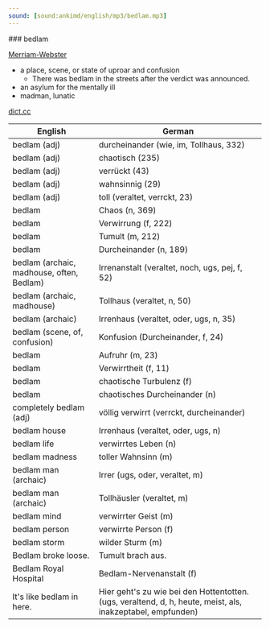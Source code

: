 ```yaml
---
sound: [sound:ankimd/english/mp3/bedlam.mp3]
---
```


\### bedlam

[Merriam-Webster](https://www.merriam-webster.com/dictionary/bedlam)

- a place, scene, or state of uproar and confusion
    - There was bedlam in the streets after the verdict was announced.
- an asylum for the mentally ill
- madman, lunatic

[dict.cc](https://www.dict.cc/bedlam)

| English        | German       |
| -------------- | ------------ |
| bedlam (adj) | durcheinander (wie, im, Tollhaus, 332) |
| bedlam (adj) | chaotisch (235) |
| bedlam (adj) | verrückt (43) |
| bedlam (adj) | wahnsinnig (29) |
| bedlam (adj) | toll (veraltet, verrckt, 23) |
| bedlam | Chaos (n, 369) |
| bedlam | Verwirrung (f, 222) |
| bedlam | Tumult (m, 212) |
| bedlam | Durcheinander (n, 189) |
| bedlam (archaic, madhouse, often, Bedlam) | Irrenanstalt (veraltet, noch, ugs, pej, f, 52) |
| bedlam (archaic, madhouse) | Tollhaus (veraltet, n, 50) |
| bedlam (archaic) | Irrenhaus (veraltet, oder, ugs, n, 35) |
| bedlam (scene, of, confusion) | Konfusion (Durcheinander, f, 24) |
| bedlam | Aufruhr (m, 23) |
| bedlam | Verwirrtheit (f, 11) |
| bedlam | chaotische Turbulenz (f) |
| bedlam | chaotisches Durcheinander (n) |
| completely bedlam (adj) | völlig verwirrt (verrckt, durcheinander) |
| bedlam house | Irrenhaus (veraltet, oder, ugs, n) |
| bedlam life | verwirrtes Leben (n) |
| bedlam madness | toller Wahnsinn (m) |
| bedlam man (archaic) | Irrer (ugs, oder, veraltet, m) |
| bedlam man (archaic) | Tollhäusler (veraltet, m) |
| bedlam mind | verwirrter Geist (m) |
| bedlam person | verwirrte Person (f) |
| bedlam storm | wilder Sturm (m) |
| Bedlam broke loose. | Tumult brach aus. |
| Bedlam Royal Hospital | Bedlam-Nervenanstalt (f) |
| It's like bedlam in here. | Hier geht's zu wie bei den Hottentotten. (ugs, veraltend, d, h, heute, meist, als, inakzeptabel, empfunden) |
